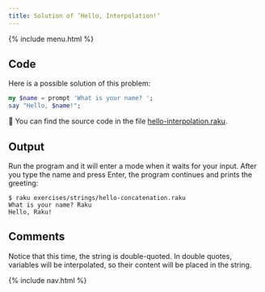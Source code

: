 ```yaml
---
title: Solution of ’Hello, Interpolation!‘
---
```


{% include menu.html %}

## Code

Here is a possible solution of this problem:

```raku
my $name = prompt 'What is your name? ';
say "Hello, $name!";
```

🦋 You can find the source code in the file [hello-interpolation.raku](https://github.com/ash/raku-course/blob/master/exercises/strings/hello-interpolation.raku).

## Output

Run the program and it will enter a mode when it waits for your input. After you type the name and press Enter, the program continues and prints the greeting:

```console
$ raku exercises/strings/hello-concatenation.raku
What is your name? Raku
Hello, Raku!
```

## Comments

Notice that this time, the string is double-quoted. In double quotes, variables will be interpolated, so their content will be placed in the string.

{% include nav.html %}
